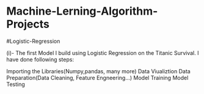 # Machine-Lerning-Algorithm-Projects

#Logistic-Regression

(i)- The first Model I build using Logistic Regression on the Titanic Survival. I have done following steps:

Importing the Libraries(Numpy,pandas, many more)
Data Viualiztion
Data Preparation(Data Cleaning, Feature Engneering...)
Model Training
Model Testing

